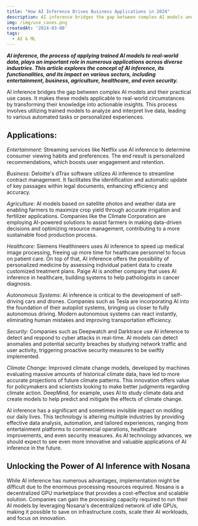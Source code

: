 ```yaml
---
title: "How AI Inference Drives Business Applications in 2024"
description: AI inference bridges the gap between complex AI models and their practical use cases. 
img: /img/use_cases.png
createdAt: '2024-03-08'
tags:
  - AI & ML
---
```

***AI inference, the process of applying trained AI models to real-world data, plays an important role in numerous applications across diverse industries. This article explores the concept of AI inference, its functionalities, and its impact on various sectors, including entertainment, business, agriculture, healthcare, and even security.***

AI inference bridges the gap between complex AI models and their practical use cases. It makes these models applicable to real-world circumstances by transforming their knowledge into actionable insights.  This process involves utilizing trained models to analyze and interpret live data, leading to various automated tasks or personalized experiences.


## Applications:

*Entertainment:* Streaming services like Netflix use AI inference to determine consumer viewing habits and preferences. The end result is personalized recommendations, which boosts user engagement and retention.

*Business:* Deloitte's dTrax software utilizes AI inference to streamline contract management. It facilitates the identification and automatic update of key passages within legal documents, enhancing efficiency and accuracy.

*Agriculture:* AI models based on satellite photos and weather data are enabling farmers to maximize crop yield through accurate irrigation and fertilizer applications. Companies like the Climate Corporation are employing AI-powered solutions to assist farmers in making data-driven decisions and optimizing resource management, contributing to a more sustainable food production process.

*Healthcare:* Siemens Healthineers uses AI inference to speed up medical image processing, freeing up more time for healthcare personnel to focus on patient care. On top of that, AI inference offers the possibility of personalized medicine by assessing individual patient data to create customized treatment plans. Paige AI is another company that uses AI inference in healthcare, building systems to help pathologists in cancer diagnosis.

*Autonomous Systems:* AI inference is critical to the development of self-driving cars and drones. Companies such as Tesla are incorporating AI into the foundation of their autopilot systems, bringing us closer to fully autonomous driving. Modern autonomous systems can react instantly, eliminating human mistakes and improving transportation efficiency.

*Security:* Companies such as Deepwatch and Darktrace use AI inference to detect and respond to cyber attacks in real-time. AI models can detect anomalies and potential security breaches by studying network traffic and user activity, triggering proactive security measures to be swiftly implemented.

*Climate Change:* Improved climate change models, developed by machines evaluating massive amounts of historical climate data, have led to more accurate projections of future climate patterns. This innovation offers value for policymakers and scientists looking to make better judgments regarding climate action. DeepMind, for example, uses AI to study climate data and create models to help predict and mitigate the effects of climate change.

AI inference has a significant and sometimes invisible impact on molding our daily lives. This technology is altering multiple industries by providing effective data analysis, automation, and tailored experiences, ranging from entertainment platforms to commercial operations, healthcare improvements, and even security measures. As AI technology advances, we should expect to see even more innovative and valuable applications of AI inference in the future.

## Unlocking the Power of AI Inference with Nosana

While AI inference has numerous advantages, implementation might be difficult due to the enormous processing resources required. Nosana is a decentralized GPU marketplace that provides a cost-effective and scalable solution. Companies can gain the processing capacity required to run their AI models by leveraging Nosana's decentralized network of idle GPUs, making it possible to save on infrastructure costs, scale their AI workloads, and focus on innovation.

